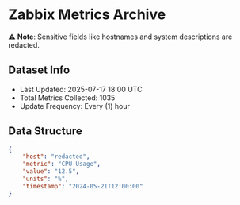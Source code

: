 # Zabbix Metrics Archive

⚠️ **Note**: Sensitive fields like hostnames and system descriptions are redacted.

## Dataset Info
- Last Updated: 2025-07-17 18:00 UTC
- Total Metrics Collected: 1035
- Update Frequency: Every (1) hour

## Data Structure
```json
{
    "host": "redacted",
    "metric": "CPU Usage",
    "value": "12.5",
    "units": "%",
    "timestamp": "2024-05-21T12:00:00"
}
```
